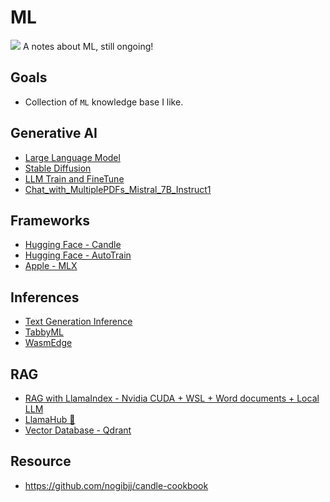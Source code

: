 # ML

![](/assets/kat.png) <span class="speech-bubble">A notes about ML, still ongoing!</span>

## Goals

- Collection of `ML` knowledge base I like.

## Generative AI

- [Large Language Model](large-language-model.md)
- [Stable Diffusion](stable-diffusion.md)
- [LLM Train and FineTune](llm-train-finetune/mod.md)
- [Chat_with_MultiplePDFs_Mistral_7B_Instruct1](llm-train-finetune/Chat_with_MultiplePDFs_Mistral_7B_Instruct1.ipynb)

## Frameworks

- [Hugging Face - Candle](frameworks/huggingface-candle.md)
- [Hugging Face - AutoTrain](frameworks/huggingface-autotrain.md)
- [Apple - MLX](frameworks/apple-mlx.md)

## Inferences

- [Text Generation Inference](infer/huggingface-text-generation-inference.md)
- [TabbyML](infer/tabbyml.md)
- [WasmEdge](infer/wasmedge.md)

## RAG

- [RAG with LlamaIndex - Nvidia CUDA + WSL + Word documents + Local LLM](https://github.com/marklysze/LlamaIndex-RAG-WSL-CUDA)
- [LlamaHub 🦙](https://github.com/run-llama/llama-hub)
- [Vector Database - Qdrant](rag/vector-db-qdrant.md)

## Resource

- https://github.com/nogibjj/candle-cookbook
